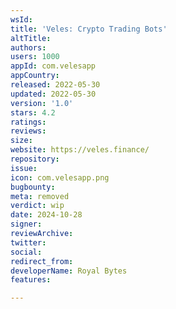 ```yaml
---
wsId: 
title: 'Veles: Crypto Trading Bots'
altTitle: 
authors: 
users: 1000
appId: com.velesapp
appCountry: 
released: 2022-05-30
updated: 2022-05-30
version: '1.0'
stars: 4.2
ratings: 
reviews: 
size: 
website: https://veles.finance/
repository: 
issue: 
icon: com.velesapp.png
bugbounty: 
meta: removed
verdict: wip
date: 2024-10-28
signer: 
reviewArchive: 
twitter: 
social: 
redirect_from: 
developerName: Royal Bytes
features: 

---
```


